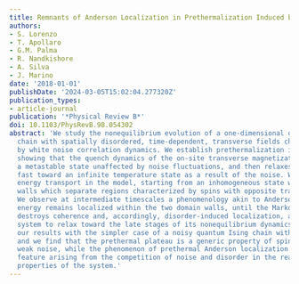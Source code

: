 ```yaml
---
title: Remnants of Anderson Localization in Prethermalization Induced by White Noise
authors:
- S. Lorenzo
- T. Apollaro
- G.M. Palma
- R. Nandkishore
- A. Silva
- J. Marino
date: '2018-01-01'
publishDate: '2024-03-05T15:02:04.277320Z'
publication_types:
- article-journal
publication: '*Physical Review B*'
doi: 10.1103/PhysRevB.98.054302
abstract: 'We study the nonequilibrium evolution of a one-dimensional quantum Ising
  chain with spatially disordered, time-dependent, transverse fields characterized
  by white noise correlation dynamics. We establish prethermalization in this model,
  showing that the quench dynamics of the on-site transverse magnetization first approaches
  a metastable state unaffected by noise fluctuations, and then relaxes exponentially
  fast toward an infinite temperature state as a result of the noise. We also consider
  energy transport in the model, starting from an inhomogeneous state with two domain
  walls which separate regions characterized by spins with opposite transverse magnetization.
  We observe at intermediate timescales a phenomenology akin to Anderson localization:
  energy remains localized within the two domain walls, until the Markovian noise
  destroys coherence and, accordingly, disorder-induced localization, allowing the
  system to relax toward the late stages of its nonequilibrium dynamics. We compare
  our results with the simpler case of a noisy quantum Ising chain without disorder,
  and we find that the prethermal plateau is a generic property of spin chains with
  weak noise, while the phenomenon of prethermal Anderson localization is a specific
  feature arising from the competition of noise and disorder in the real-time transport
  properties of the system.'
---
```


